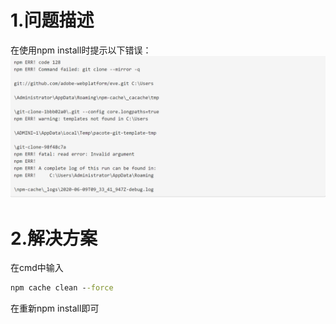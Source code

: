 # 1.问题描述
在使用npm install时提示以下错误：
![](1.png)
# 2.解决方案
在cmd中输入
``` cmd
npm cache clean --force
```
在重新npm install即可